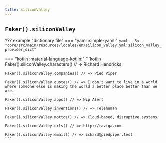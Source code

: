 ```yaml
---
title: siliconValley
---
```


## `Faker().siliconValley`

??? example "dictionary file"
    === "yaml :simple-yaml:"
        ```yaml
        --8<-- "core/src/main/resources/locales/en/silicon_valley.yml:silicon_valley_provider_dict"
        ```

=== "kotlin :material-language-kotlin:"
    ```kotlin
    Faker().siliconValley.characters() // => Richard Hendricks

    Faker().siliconValley.companies() // => Pied Piper

    Faker().siliconValley.quotes() // => I don't want to live in a world where someone else is making the world a better place better than we are.

    Faker().siliconValley.apps() // => Nip Alert

    Faker().siliconValley.inventions() // => Telehuman

    Faker().siliconValley.mottos() // => Cloud-based, disruptive systems

    Faker().siliconValley.urls() // => http://raviga.com

    Faker().siliconValley.email() // => ichard@piedpiper.test
    ```
